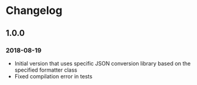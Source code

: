 # Changelog
## 1.0.0
### 2018-08-19
- Initial version that uses specific JSON conversion library based on the specified formatter class
- Fixed compilation error in tests